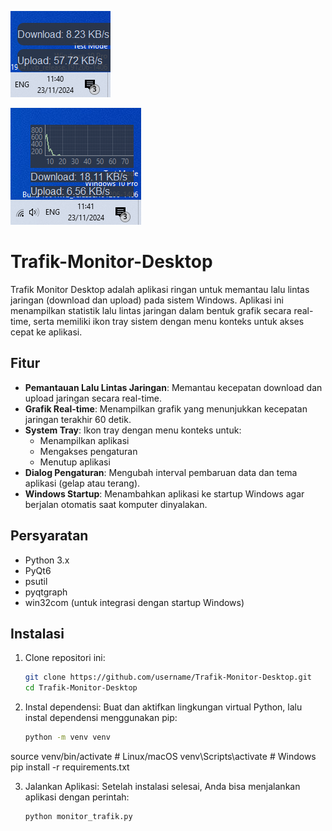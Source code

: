 ![Logo Proyek](./g1.png)

![Logo Proyek](./g2.png)

# Trafik-Monitor-Desktop
Trafik Monitor Desktop adalah aplikasi ringan untuk memantau lalu lintas jaringan (download dan upload) pada sistem Windows. Aplikasi ini menampilkan statistik lalu lintas jaringan dalam bentuk grafik secara real-time, serta memiliki ikon tray sistem dengan menu konteks untuk akses cepat ke aplikasi.
## Fitur

- **Pemantauan Lalu Lintas Jaringan**: Memantau kecepatan download dan upload jaringan secara real-time.
- **Grafik Real-time**: Menampilkan grafik yang menunjukkan kecepatan jaringan terakhir 60 detik.
- **System Tray**: Ikon tray dengan menu konteks untuk:
  - Menampilkan aplikasi
  - Mengakses pengaturan
  - Menutup aplikasi
- **Dialog Pengaturan**: Mengubah interval pembaruan data dan tema aplikasi (gelap atau terang).
- **Windows Startup**: Menambahkan aplikasi ke startup Windows agar berjalan otomatis saat komputer dinyalakan.

## Persyaratan

- Python 3.x
- PyQt6
- psutil
- pyqtgraph
- win32com (untuk integrasi dengan startup Windows)

## Instalasi

1. Clone repositori ini:
   ```bash
   git clone https://github.com/username/Trafik-Monitor-Desktop.git
   cd Trafik-Monitor-Desktop
   
2. Instal dependensi: Buat dan aktifkan lingkungan virtual Python, lalu instal dependensi menggunakan pip:
   ```bash
   python -m venv venv
  source venv/bin/activate  # Linux/macOS
  venv\Scripts\activate     # Windows
  pip install -r requirements.txt
   
3. Jalankan Aplikasi: Setelah instalasi selesai, Anda bisa menjalankan aplikasi dengan perintah:
   ```bash
   python monitor_trafik.py
      

   
